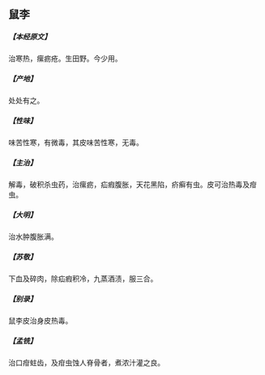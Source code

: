 ## 鼠李

##### 【本经原文】
治寒热，瘰疬疮。生田野。今少用。
##### 【产地】
处处有之。
##### 【性味】
味苦性寒，有微毒，其皮味苦性寒，无毒。
##### 【主治】
解毒，破积杀虫药，治瘰疬，疝瘕腹胀，天花黑陷，疥癣有虫。皮可治热毒及疳虫。
##### 【大明】
治水肿腹胀满。
##### 【苏敬】
下血及碎肉，除疝瘕积冷，九蒸酒渍，服三合。
##### 【别录】
鼠李皮治身皮热毒。
##### 【孟铣】
治口疳蛀齿，及疳虫蚀人脊骨者，煮浓汁灌之良。